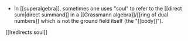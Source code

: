
* In [[superalgebra]], sometimes one uses "soul" to refer to the [[direct sum|direct summand]] in a [[Grassmann algebra]]/[[ring of dual numbers]] which is not the ground field itself (the "[[body]]").

[[!redirects soul]]